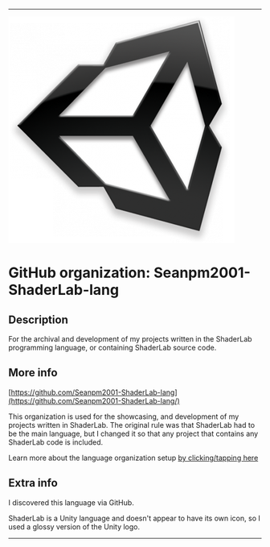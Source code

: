 
***

<!--
<details open><summary><p>Click/tap here to expand/collapse the full resolution (vector) logo for this project</p></summary>

![ShaderLab_Logo.svg failed to load. The file may be missing or corrupt. Check the file path for errors first.](/AdditionalInfo/2/Seanpm2001-ShaderLab-lang/ShaderLab_logo.svg)

</details>

<details><summary><p>Click/tap here to expand/collapse the non-vector (raster) logo for this project</p></summary>
!-->

![UnityLogo450px.png failed to load. The file may be missing or corrupt. Check the file path for errors first.](/AdditionalInfo/2/Seanpm2001-ShaderLab-lang/UnityLogo450px.png)

<!--
</details>
!-->

# GitHub organization: Seanpm2001-ShaderLab-lang

## Description

For the archival and development of my projects written in the ShaderLab programming language, or containing ShaderLab source code.

## More info

[https://github.com/Seanpm2001-ShaderLab-lang](https://github.com/Seanpm2001-ShaderLab-lang/)

This organization is used for the showcasing, and development of my projects written in ShaderLab. The original rule was that ShaderLab had to be the main language, but I changed it so that any project that contains any ShaderLab code is included.

Learn more about the language organization setup [by clicking/tapping here](/AdditionalInfo/LanguageOrgs/README.md)

## Extra info

I discovered this language via GitHub.

ShaderLab is a Unity language and doesn't appear to have its own icon, so I used a glossy version of the Unity logo.

<!-- ShaderLab doesn't have an official logo, so I used the best alternative I could find. !-->

***
